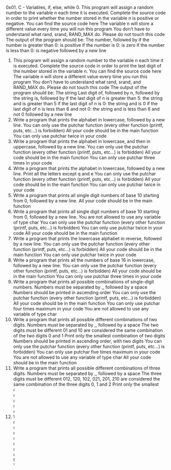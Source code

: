 0x01. C - Variables, if, else, while
0. This program will assign a random number to the variable n each time it is executed. Complete the source code in order to print whether the number stored in the variable n is positive or negative.
	You can find the source code here
	The variable n will store a different value every time you will run this program
	You don’t have to understand what rand, srand, RAND_MAX do. Please do not touch this code
	The output of the program should be:
		The number, followed by
			if the number is greater than 0: is positive
			if the number is 0: is zero
			if the number is less than 0: is negative
		followed by a new line
1. This program will assign a random number to the variable n each time it is executed. Complete the source code in order to print the last digit of the number stored in the variable n.
	You can find the source code here
	The variable n will store a different value every time you run this program
	You don’t have to understand what rand, srand, and RAND_MAX do. Please do not touch this code
	The output of the program should be:
		The string Last digit of, followed by
		n, followed by
		the string is, followed by
			if the last digit of n is greater than 5: the string and is greater than 5
			if the last digit of n is 0: the string and is 0
			if the last digit of n is less than 6 and not 0: the string and is less than 6 and not 0
		followed by a new line
2. Write a program that prints the alphabet in lowercase, followed by a new line.
	You can only use the putchar function (every other function (printf, puts, etc…) is forbidden)
	All your code should be in the main function
	You can only use putchar twice in your code
3. Write a program that prints the alphabet in lowercase, and then in uppercase, followed by a new line.
	You can only use the putchar function (every other function (printf, puts, etc…) is forbidden)
	All your code should be in the main function
	You can only use putchar three times in your code
4. Write a program that prints the alphabet in lowercase, followed by a new line.
	Print all the letters except q and e
	You can only use the putchar function (every other function (printf, puts, etc…) is forbidden)
	All your code should be in the main function
	You can only use putchar twice in your code
5. Write a program that prints all single digit numbers of base 10 starting from 0, followed by a new line.
	All your code should be in the main function
6. Write a program that prints all single digit numbers of base 10 starting from 0, followed by a new line.
	You are not allowed to use any variable of type char
	You can only use the putchar function (every other function (printf, puts, etc…) is forbidden)
	You can only use putchar twice in your code
	All your code should be in the main function
7. Write a program that prints the lowercase alphabet in reverse, followed by a new line.
	You can only use the putchar function (every other function (printf, puts, etc…) is forbidden)
	All your code should be in the main function
	You can only use putchar twice in your code
8. Write a program that prints all the numbers of base 16 in lowercase, followed by a new line.
	You can only use the putchar function (every other function (printf, puts, etc…) is forbidden)
	All your code should be in the main function
	You can only use putchar three times in your code
9. Write a program that prints all possible combinations of single-digit numbers.
	Numbers must be separated by ,, followed by a space
	Numbers should be printed in ascending order
	You can only use the putchar function (every other function (printf, puts, etc…) is forbidden)
	All your code should be in the main function
	You can only use putchar four times maximum in your code
	You are not allowed to use any variable of type char
10. Write a program that prints all possible different combinations of two digits.
	Numbers must be separated by ,, followed by a space
	The two digits must be different
	01 and 10 are considered the same combination of the two digits 0 and 1
	Print only the smallest combination of two digits
	Numbers should be printed in ascending order, with two digits
	You can only use the putchar function (every other function (printf, puts, etc…) is forbidden)
	You can only use putchar five times maximum in your code
	You are not allowed to use any variable of type char
	All your code should be in the main function
11. Write a program that prints all possible different combinations of three digits.
	Numbers must be separated by ,, followed by a space
	The three digits must be different
	012, 120, 102, 021, 201, 210 are considered the same combination of the three digits 0, 1 and 2
	Print only the smallest combination of three digits
	Numbers should be printed in ascending order, with three digits
	You can only use the putchar function (every other function (printf, puts, etc…) is forbidden)
	You can only use putchar six times maximum in your code
	You are not allowed to use any variable of type char
	All your code should be in the main function
12. Write a program that prints all possible combinations of two two-digit numbers.
	The numbers should range from 0 to 99
	The two numbers should be separated by a space
	All numbers should be printed with two digits. 1 should be printed as 01
	The combination of numbers must be separated by comma, followed by a space
	The combinations of numbers should be printed in ascending order
	00 01 and 01 00 are considered as the same combination of the numbers 0 and 1
	You can only use the putchar function (every other function (printf, puts, etc…) is forbidden)
	You can only use putchar eight times maximum in your code
	You are not allowed to use any variable of type char
	All your code should be in the main function
